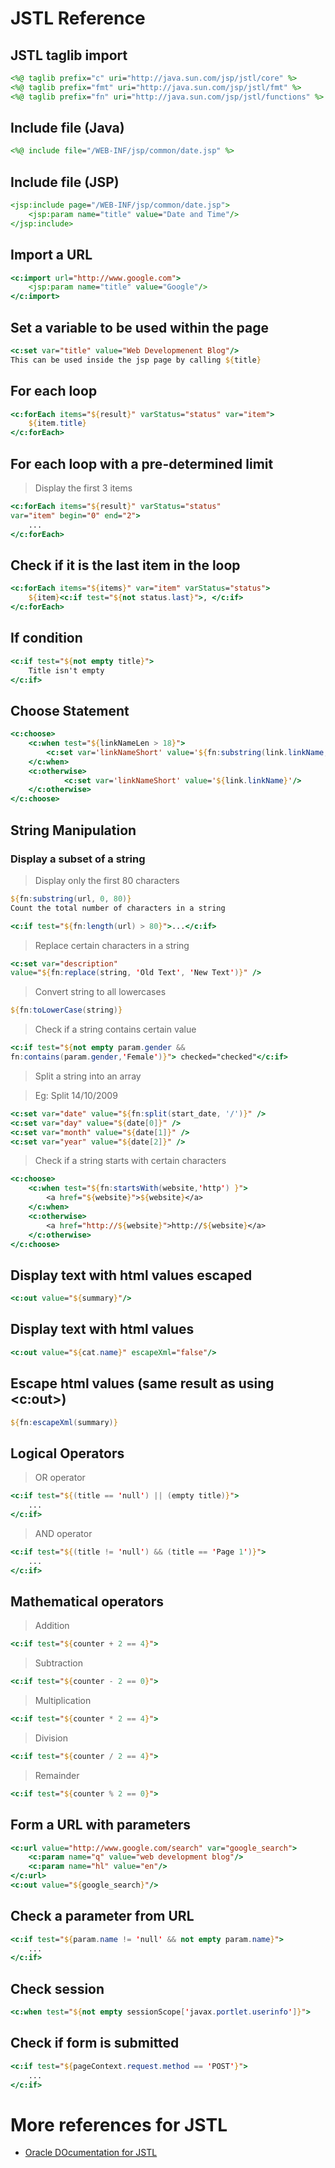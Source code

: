 # JSTL Reference

## JSTL taglib import 
``` JSP
<%@ taglib prefix="c" uri="http://java.sun.com/jsp/jstl/core" %>
<%@ taglib prefix="fmt" uri="http://java.sun.com/jsp/jstl/fmt" %>
<%@ taglib prefix="fn" uri="http://java.sun.com/jsp/jstl/functions" %>
```
## Include file (Java)

``` JSP
<%@ include file="/WEB-INF/jsp/common/date.jsp" %>
```

## Include file (JSP)
``` JSP
<jsp:include page="/WEB-INF/jsp/common/date.jsp">
	<jsp:param name="title" value="Date and Time"/>
</jsp:include>
```
## Import a URL
``` JSP
<c:import url="http://www.google.com">
	<jsp:param name="title" value="Google"/>
</c:import>
```
## Set a variable to be used within the page
``` JSP
<c:set var="title" value="Web Developmenent Blog"/>
This can be used inside the jsp page by calling ${title}
```

## For each loop

``` JSP
<c:forEach items="${result}" varStatus="status" var="item">
	${item.title}
</c:forEach>
```
## For each loop with a pre-determined limit

>Display the first 3 items
``` JSP
<c:forEach items="${result}" varStatus="status" 
var="item" begin="0" end="2">
	...
</c:forEach>
```
## Check if it is the last item in the loop
``` JSP
<c:forEach items="${items}" var="item" varStatus="status">
	${item}<c:if test="${not status.last}">, </c:if>
</c:forEach>
```
## If condition
``` JSP
<c:if test="${not empty title}">
	Title isn't empty
</c:if>
```

## Choose Statement
``` JSP
<c:choose>
   	<c:when test="${linkNameLen > 18}">
   		<c:set var='linkNameShort' value='${fn:substring(link.linkName, 0, 18)}...'/>
   	</c:when>
   	<c:otherwise>
    		<c:set var='linkNameShort' value='${link.linkName}'/>  				
   	</c:otherwise>
</c:choose>
```
## String Manipulation
### Display a subset of a string

>Display only the first 80 characters
``` JSP
${fn:substring(url, 0, 80)}
Count the total number of characters in a string

<c:if test="${fn:length(url) > 80}">...</c:if>
```
>Replace certain characters in a string
``` JSP
<c:set var="description" 
value="${fn:replace(string, 'Old Text', 'New Text')}" />
```
>Convert string to all lowercases
``` JSP
${fn:toLowerCase(string)}
```
>Check if a string contains certain value
``` JSP
<c:if test="${not empty param.gender && 
fn:contains(param.gender,'Female')}"> checked="checked"</c:if>
```
>Split a string into an array

>Eg: Split 14/10/2009
``` JSP
<c:set var="date" value="${fn:split(start_date, '/')}" />  
<c:set var="day" value="${date[0]}" />
<c:set var="month" value="${date[1]}" />
<c:set var="year" value="${date[2]}" />
```
>Check if a string starts with certain characters
``` JSP
<c:choose>
	<c:when test="${fn:startsWith(website,'http') }">
		<a href="${website}">${website}</a>
	</c:when>
	<c:otherwise>
		<a href="http://${website}">http://${website}</a>
	</c:otherwise>
</c:choose>
```
## Display text with html values escaped
``` JSP
<c:out value="${summary}"/>
```
## Display text with html values
``` JSP
<c:out value="${cat.name}" escapeXml="false"/>
```
## Escape html values (same result as using <c:out>)
``` JSP
${fn:escapeXml(summary)}
```
## Logical Operators
>OR operator
``` JSP
<c:if test="${(title == 'null') || (empty title)}">
	...
</c:if>
```
>AND operator
``` JSP
<c:if test="${(title != 'null') && (title == 'Page 1')}">
	...
</c:if>
```
## Mathematical operators

>Addition
``` JSP
<c:if test="${counter + 2 == 4}">
```
>Subtraction
``` JSP
<c:if test="${counter - 2 == 0}">
```
>Multiplication
``` JSP
<c:if test="${counter * 2 == 4}">
```
>Division
``` JSP
<c:if test="${counter / 2 == 4}">
```
>Remainder
``` JSP
<c:if test="${counter % 2 == 0}">
```
## Form a URL with parameters
``` JSP
<c:url value="http://www.google.com/search" var="google_search">
	<c:param name="q" value="web development blog"/>
	<c:param name="hl" value="en"/>
</c:url>
<c:out value="${google_search}"/>
```
## Check a parameter from URL
``` JSP
<c:if test="${param.name != 'null' && not empty param.name}">
	...
</c:if>
```
## Check session
``` JSP
<c:when test="${not empty sessionScope['javax.portlet.userinfo']}">
```
## Check if form is submitted
``` JSP
<c:if test="${pageContext.request.method == 'POST'}">
	...
</c:if>
``` 
# More references for JSTL
- [ Oracle DOcumentation for JSTL ](https://docs.oracle.com/javaee/5/jstl/1.1/docs/tlddocs/)

